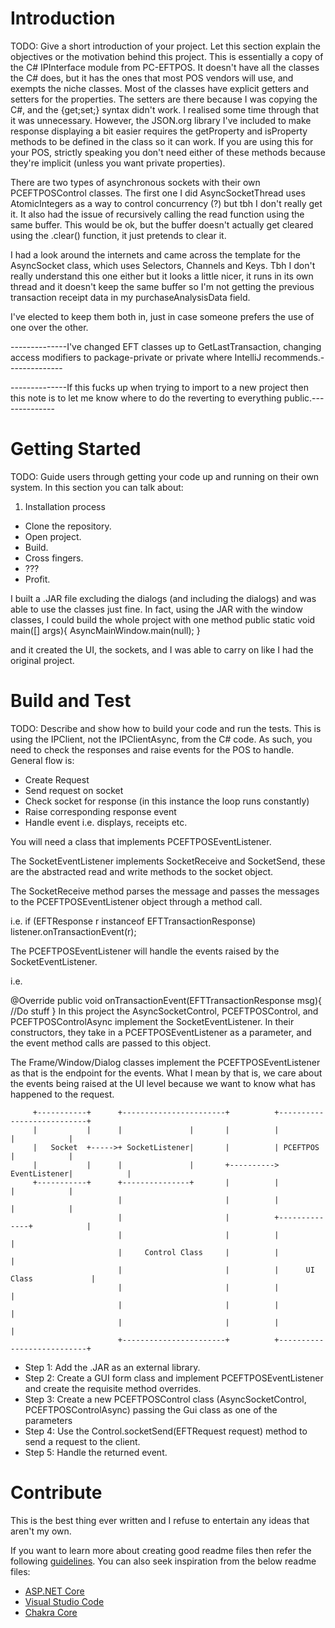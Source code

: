 # Introduction 
TODO: Give a short introduction of your project. Let this section explain the objectives or the motivation behind this project.
This is essentially a copy of the C# IPInterface module from PC-EFTPOS. It doesn't have all the classes the C# does, but it has the ones that most POS vendors will use, and exempts the niche classes.
Most of the classes have explicit getters and setters for the properties. The setters are there because I was copying the C#, and the {get;set;} syntax didn't work. I realised some time through that it was unnecessary.
However, the JSON.org library I've included to make response displaying a bit easier requires the getProperty and isProperty methods to be defined in the class so it can work.
If you are using this for your POS, strictly speaking you don't need either of these methods because they're implicit (unless you want private properties).

There are two types of asynchronous sockets with their own PCEFTPOSControl classes.
The first one I did AsyncSocketThread uses AtomicIntegers as a way to control concurrency (?) but tbh I don't really get it.
It also had the issue of recursively calling the read function using the same buffer. This would be ok, but the buffer doesn't actually get cleared using the .clear() function, it just pretends to clear it.

I had a look around the internets and came across the template for the AsyncSocket class, which uses Selectors, Channels and Keys.
Tbh I don't really understand this one either but it looks a little nicer, it runs in its own thread and it doesn't keep the same buffer so I'm not getting the previous transaction receipt data in my purchaseAnalysisData field.

I've elected to keep them both in, just in case someone prefers the use of one over the other.


--------------I've changed EFT classes up to GetLastTransaction, changing access modifiers to package-private or private where IntelliJ recommends.--------------

--------------If this fucks up when trying to import to a new project then this note is to let me know where to do the reverting to everything public.--------------

# Getting Started
TODO: Guide users through getting your code up and running on their own system. In this section you can talk about:
1.	Installation process

* Clone the repository.
* Open project.
* Build.
* Cross fingers.
* ???
* Profit.

I built a .JAR file excluding the dialogs (and including the dialogs) and was able to use the classes just fine.
In fact, using the JAR with the window classes, I could build the whole project with one method
    public static void main([] args){
    AsyncMainWindow.main(null);
    }

and it created the UI, the sockets, and I was able to carry on like I had the original project.

# Build and Test
TODO: Describe and show how to build your code and run the tests. 
This is using the IPClient, not the IPClientAsync, from the C# code. As such, you need to check the responses and raise events for the POS to handle. General flow is:
* Create Request
* Send request on socket
* Check socket for response (in this instance the loop runs constantly)
* Raise corresponding response event
* Handle event i.e. displays, receipts etc.

You will need a class that implements PCEFTPOSEventListener.

The SocketEventListener implements SocketReceive and SocketSend, these are the abstracted read and write methods to the socket object.

The SocketReceive method parses the message and passes the messages to the PCEFTPOSEventListener object through a method call.

i.e.
if (EFTResponse r instanceof EFTTransactionResponse)
    listener.onTransactionEvent(r);

The PCEFTPOSEventListener will handle the events raised by the SocketEventListener.

i.e.

@Override
public void onTransactionEvent(EFTTransactionResponse msg){
//Do stuff
}
In this project the AsyncSocketControl, PCEFTPOSControl, and PCEFTPOSControlAsync implement the SocketEventListener.
In their constructors, they take in a PCEFTPOSEventListener as a parameter, and the event method calls are passed to this object.

The Frame/Window/Dialog classes implement the PCEFTPOSEventListener as that is the endpoint for the events. What I mean by that is, we care about the events being raised at the UI level because we want to know what has happened to the request.


         +-----------+      +-----------------------+          +---------------------------+
         |           |      |               |       |          |              |            |
         |   Socket  +----->+ SocketListener|       |          | PCEFTPOS     |            |
         |           |      |               |       +----------> EventListener|            |
         +-----------+      +---------------+       |          |              |            |
                            |                       |          |              |            |
                            |                       |          +--------------+            |
                            |                       |          |                           |
                            |     Control Class     |          |                           |
                            |                       |          |      UI Class             |
                            |                       |          |                           |
                            |                       |          |                           |
                            |                       |          |                           |
                            +-----------------------+          +---------------------------+


* Step 1:
Add the .JAR as an external library.
* Step 2:
Create a GUI form class and implement PCEFTPOSEventListener and create the requisite method overrides.
* Step 3:
Create a new PCEFTPOSControl class (AsyncSocketControl, PCEFTPOSControlAsync) passing the Gui class as one of the parameters
* Step 4:
Use the Control.socketSend(EFTRequest request) method to send a request to the client.
* Step 5:
Handle the returned event.



# Contribute
This is the best thing ever written and I refuse to entertain any ideas that aren't my own.

If you want to learn more about creating good readme files then refer the following [guidelines](https://www.visualstudio.com/en-us/docs/git/create-a-readme). You can also seek inspiration from the below readme files:
- [ASP.NET Core](https://github.com/aspnet/Home)
- [Visual Studio Code](https://github.com/Microsoft/vscode)
- [Chakra Core](https://github.com/Microsoft/ChakraCore)